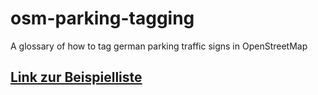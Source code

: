 # osm-parking-tagging
 A glossary of how to tag german parking traffic signs in OpenStreetMap 

## [Link zur Beispielliste](parking.md)
